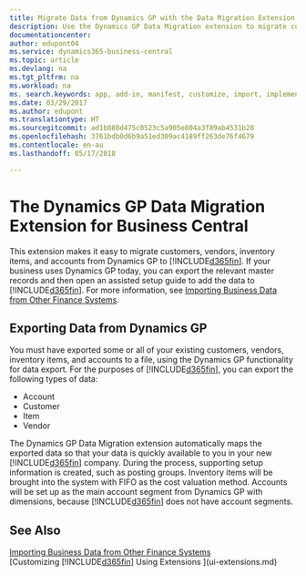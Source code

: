 ```yaml
---
title: Migrate Data from Dynamics GP with the Data Migration Extension | Microsoft Docs
description: Use the Dynamics GP Data Migration extension to migrate customers, vendors, inventory items, and accounts from Dynamics GP to Business Central .
documentationcenter: 
author: edupont04
ms.service: dynamics365-business-central
ms.topic: article
ms.devlang: na
ms.tgt_pltfrm: na
ms.workload: na
ms. search.keywords: app, add-in, manifest, customize, import, implement
ms.date: 03/29/2017
ms.author: edupont
ms.translationtype: HT
ms.sourcegitcommit: ad1b888d475c0523c5a905e804a3f89ab4531b28
ms.openlocfilehash: 3761bdb0d6b9a51ed309ac4189ff263de76f4679
ms.contentlocale: en-au
ms.lasthandoff: 05/17/2018

---
```

# <a name="the-dynamics-gp-data-migration-extension-for-business-central"></a>The Dynamics GP Data Migration Extension for Business Central 
This extension makes it easy to migrate customers, vendors, inventory items, and accounts from Dynamics GP to [!INCLUDE[d365fin](includes/d365fin_md.md)]. If your business uses Dynamics GP today, you can export the relevant master records and then open an assisted setup guide to add the data to [!INCLUDE[d365fin](includes/d365fin_md.md)]. For more information, see [Importing Business Data from Other Finance Systems](across-import-data-configuration-packages.md).

## <a name="exporting-data-from-dynamics-gp"></a>Exporting Data from Dynamics GP
You must have exported some or all of your existing customers, vendors, inventory items, and accounts to a file, using the Dynamics GP functionality for data export. For the purposes of [!INCLUDE[d365fin](includes/d365fin_md.md)], you can export the following types of data:

* Account  
* Customer  
* Item  
* Vendor  

The Dynamics GP Data Migration extension automatically maps the exported data so that your data is quickly available to you in your new [!INCLUDE[d365fin](includes/d365fin_md.md)] company. During the process, supporting setup information is created, such as posting groups. Inventory items will be brought into the system with FIFO as the cost valuation method. Accounts will be set up as the main account segment from Dynamics GP with dimensions, because [!INCLUDE[d365fin](includes/d365fin_long_md.md)] does not have account segments.

## <a name="see-also"></a>See Also
[Importing Business Data from Other Finance Systems](across-import-data-configuration-packages.md)  
[Customizing [!INCLUDE[d365fin](includes/d365fin_md.md)] Using Extensions ](ui-extensions.md)  

